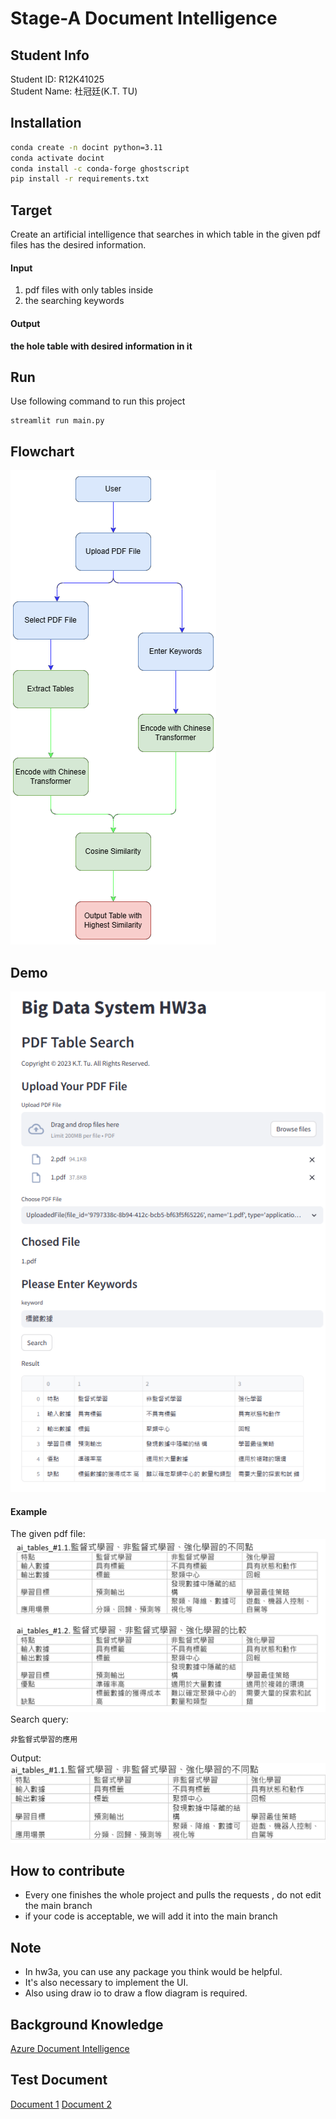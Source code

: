 # Stage-A Document Intelligence

## Student Info
Student ID: R12K41025  
Student Name: 杜冠廷(K.T. TU)

## Installation

```bash
conda create -n docint python=3.11
conda activate docint
conda install -c conda-forge ghostscript
pip install -r requirements.txt
```

## Target

Create an artificial intelligence that searches in which table in the given pdf files has the desired information.  

#### Input

1. pdf files with only tables inside
2. the searching keywords

#### Output

**the hole table with desired information in it**

## Run
Use following command to run this project
```commandline
streamlit run main.py
```

## Flowchart

![image](https://github.com/Abclab123/HW3a/blob/9/images/BDS_HW3a_flowchart.drawio.png)

## Demo

![image](https://github.com/Abclab123/HW3a/blob/9/images/output_sample.png)

#### Example

The given pdf file:  
![image](https://github.com/Abclab123/HW3a/blob/9/images/example1.png)  
Search query:  

```commandline
非監督式學習的應用
```

Output:
![image](https://github.com/Abclab123/HW3a/blob/9/images/example2.png)

## How to contribute

* Every one finishes the whole project and pulls the requests , do not edit the main branch
* if your code is acceptable, we will add it into the main branch

## Note

* In hw3a, you can use any package you think would be helpful.
* It's also necessary to implement the UI.
* Also using draw io to draw a flow diagram is required.

## Background Knowledge

[Azure Document Intelligence]( https://azure.microsoft.com/en-us/products/ai-services/ai-document-intelligence
)

## Test Document

[Document 1](https://docs.google.com/document/d/1Di5oVYhUF6p-zj2y0DEBBeTvhC91KhX8/edit?usp=sharing&ouid=107784913306655694785&rtpof=true&sd=true)
[Document 2](https://docs.google.com/document/d/1HiZrgIyvwY8Fi4eLS0QGUkkycngtD6XJ/edit?usp=sharing&ouid=107784913306655694785&rtpof=true&sd=true)
